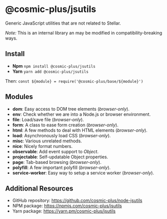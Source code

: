 # @cosmic-plus/jsutils

Generic JavaScript utilities that are not related to Stellar.

*Note:* This is an internal library an may be modified in compatibility-breaking
ways.

## Install

* **Npm** `npm install @cosmic-plus/jsutils`
* **Yarn** `yarn add @cosmic-plus/jsutils`

Then: `const ${module} = require('@cosmic-plus/base/${module}')`

## Modules

* **dom**: Easy access to DOM tree elements (*browser-only*).
* **env**: Check whether we are into a Node.js or browser environment.
* **file**: Load/save file (*browser-only*).
* **form**: A class to ease form creation (*browser-only*).
* **html**: A few methods to deal with HTML elements (*browser-only*).
* **load**: Asynchronously load CSS (*browser-only*).
* **misc**: Various unrelated methods.
* **nice**: Nicely format numbers.
* **observable**: Add event support to *Object*.
* **projectable**: Self-updatable Object properties.
* **page**: Tab-based browsing (*browser-only*).
* **polyfill**: A few important polyfill (*browser-only*).
* **service-worker**: Easy way to setup a service worker (*browser-only*).

## Additional Resources

* GitHub repository: https://github.com/cosmic-plus/node-jsutils
* NPM package: https://npmjs.com/cosmic-plus/jsutils
* Yarn package: https://yarn.pm/cosmic-plus/jsutils
